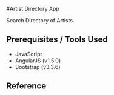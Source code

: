 #Artist Directory App

Search Directory of Artists.



## Prerequisites / Tools Used

* JavaScript
* AngularJS (v1.5.0)
* Bootstrap (v3.3.6)


## Reference

[](http://)
